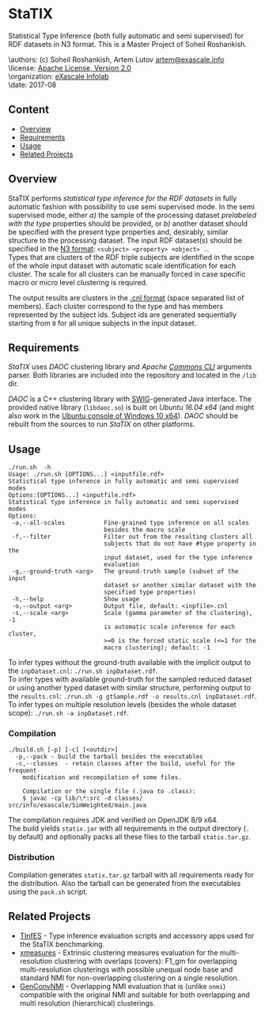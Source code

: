 # StaTIX
Statistical Type Inference (both fully automatic and semi supervised) for RDF datasets in N3 format. This is a Master Project of Soheil Roshankish.

\authors: (c) Soheil Roshankish, Artem Lutov <artem@exascale.info>  
\license:  [Apache License, Version 2.0](https://www.apache.org/licenses/LICENSE-2.0)  
\organization: [eXascale Infolab](http://exascale.info/)  
\date: 2017-08

## Content
- [Overview](#overview)
- [Requirements](#requirements)
- [Usage](#usage)
- [Related Projects](#related-projects)

## Overview

StaTIX performs *statistical type inference for the RDF datasets* in fully automatic fashion with possibility to use semi supervised mode. In the semi supervised mode, either *a)* the sample of the processing dataset *prelabeled with the type* properties should be provided, or *b)* another dataset should be specified with the present type properties and, desirably, similar structure to the processing dataset. The input RDF dataset(s) should be specified in the [N3 format](https://www.w3.org/TeamSubmission/n3/): `<subject> <property> <object> .`.  
Types that are clusters of the RDF triple subjects are identified in the scope of the whole input dataset with automatic scale identification for each cluster. The scale for all clusters can be manually forced in case specific macro or micro level clustering is required.

The output results are clusters in the [.cnl format](https://github.com/eXascaleInfolab/PyCABeM/blob/master/formats/format.cnl) (space separated list of members). Each cluster correspond to the type and has members represented by the subject ids. Subject ids are generated sequentially starting from `0` for all unique subjects in the input dataset.

## Requirements
*StaTIX* uses *DAOC* clustering library and *Apache [Commons CLI](https://commons.apache.org/proper/commons-cli/)* arguments parser. Both libraries are included into the repository and located in the `/lib` dir.

*DAOC* is a C++ clustering library with [SWIG](http://www.swig.org/)-generated Java interface. The provided native library (`libdaoc.so`) is built on *Ubuntu 16.04 x64* (and might also work in the [Ubuntu console of Windows 10 x64](https://www.windowscentral.com/how-install-bash-shell-command-line-windows-10)). *DAOC* should be rebuilt from the sources to run *StaTIX* on other platforms.

## Usage

```
./run.sh  -h
Usage: ./run.sh [OPTIONS...] <inputfile.rdf>
Statistical type inference in fully automatic and semi supervised modes
Options:[OPTIONS...] <inputfile.rdf>
Statistical type inference in fully automatic and semi supervised modes
Options:
 -a,--all-scales           Fine-grained type inference on all scales
                           besides the macro scale
 -f,--filter               Filter out from the resulting clusters all
                           subjects that do not have #type property in the
                           input dataset, used for the type inference
                           evaluation
 -g,--ground-truth <arg>   The ground-truth sample (subset of the input
                           dataset or another similar dataset with the
                           specified type properties)
 -h,--help                 Show usage
 -o,--output <arg>         Output file, default: <inpfile>.cnl
 -s,--scale <arg>          Scale (gamma parameter of the clustering), -1
                           is automatic scale inference for each cluster,
                           >=0 is the forced static scale (<=1 for the
                           macro clustering); default: -1
```
To infer types without the ground-truth available with the implicit output to the `inpDataset.cnl`: `./run.sh inpDataset.rdf`.  
To infer types with available ground-truth for the sampled reduced dataset or using another typed dataset with similar structure, performing output to the `results.cnl`: `./run.sh -g gtSample.rdf -o results.cnl inpDataset.rdf`.  
To infer types on multiple resolution levels (besides the whole dataset scope): `./run.sh -a inpDataset.rdf`.  

### Compilation

```
./build.sh [-p] [-c] [<outdir>]
  -p,--pack - build the tarball besides the executables
  -c,--classes  - retain classes after the build, useful for the frequent
    modification and recompilation of some files.
    
    Compilation or the single file (.java to .class):
    $ javac -cp lib/\*:src -d classes/ src/info/exascale/SimWeighted/main.java
```
The compilation requires JDK and verified on OpenJDK 8/9 x64.  
The build yields `statix.jar` with all requirements in the output directory (`.` by default) and optionally packs all these files to the tarball `statix.tar.gz`.

### Distribution

Compilation generates `statix.tar.gz` tarball with all requirements ready for the distribution. Also the tarball can be generated from the executables using the `pack.sh` script.

## Related Projects

- [TInfES](https://github.com/eXascaleInfolab/TInfES)  - Type inference evaluation scripts and accessory apps used for the StaTIX benchmarking.
- [xmeasures](https://github.com/eXascaleInfolab/xmeasures)  - Extrinsic clustering measures evaluation for the multi-resolution clustering with overlaps (covers): F1_gm for overlapping multi-resolution clusterings with possible unequal node base and standard NMI for non-overlapping clustering on a single resolution.
- [GenConvNMI](https://github.com/eXascaleInfolab/GenConvNMI) - Overlapping NMI evaluation that is (unlike `onmi`) compatible with the original NMI and suitable for both overlapping and multi resolution (hierarchical) clusterings.
